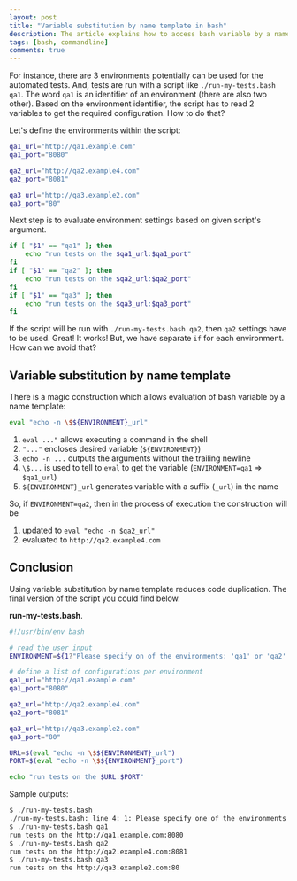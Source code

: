 ```yaml
---
layout: post
title: "Variable substitution by name template in bash"
description: The article explains how to access bash variable by a name pattern.
tags: [bash, commandline]
comments: true
---
```


For instance, there are 3 environments potentially can be used for the automated tests. And, tests are run with a
script like `./run-my-tests.bash qa1`. The word `qa1` is an identifier of an environment (there are also two other).
Based on the environment identifier, the script has to read 2 variables to get the required configuration.
How to do that?

Let's define the environments within the script:
```bash
qa1_url="http://qa1.example.com"
qa1_port="8080"

qa2_url="http://qa2.example4.com"
qa2_port="8081"

qa3_url="http://qa3.example2.com"
qa3_port="80"
```

Next step is to evaluate environment settings based on given script's argument.
```bash
if [ "$1" == "qa1" ]; then
    echo "run tests on the $qa1_url:$qa1_port"
fi
if [ "$1" == "qa2" ]; then
    echo "run tests on the $qa2_url:$qa2_port"
fi
if [ "$1" == "qa3" ]; then
    echo "run tests on the $qa3_url:$qa3_port"
fi
```
If the script will be run with `./run-my-tests.bash qa2`, then `qa2` settings have to be used.
Great! It works! But, we have separate `if` for each environment. How can we avoid that?

Variable substitution by name template
--------------------------------------
There is a magic construction which allows evaluation of bash variable by a name template:
```bash
eval "echo -n \$${ENVIRONMENT}_url"
```

1. `eval ..."` allows executing a command in the shell
2. `"..."` encloses desired variable (`${ENVIRONMENT}`)
3. `echo -n ...` outputs the arguments without the trailing newline
4. `\$...` is used to tell to `eval` to get the variable (`ENVIRONMENT=qa1` => `$qa1_url`)
5. `${ENVIRONMENT}_url` generates variable with a suffix (`_url`) in the name

So, if `ENVIRONMENT=qa2`, then in the process of execution the construction will be
1. updated to `eval "echo -n $qa2_url"`
2. evaluated to `http://qa2.example4.com`

Conclusion
----------
Using variable substitution by name template reduces code duplication. The final version of the script you could find
below.

**run-my-tests.bash**.
```bash
#!/usr/bin/env bash

# read the user input
ENVIRONMENT=${1?"Please specify on of the environments: 'qa1' or 'qa2' or 'qa3'"}

# define a list of configurations per environment
qa1_url="http://qa1.example.com"
qa1_port="8080"

qa2_url="http://qa2.example4.com"
qa2_port="8081"

qa3_url="http://qa3.example2.com"
qa3_port="80"

URL=$(eval "echo -n \$${ENVIRONMENT}_url")
PORT=$(eval "echo -n \$${ENVIRONMENT}_port")

echo "run tests on the $URL:$PORT"
```

Sample outputs:
```bash
$ ./run-my-tests.bash
./run-my-tests.bash: line 4: 1: Please specify one of the environments: 'qa1' or 'qa2' or 'qa3'
$ ./run-my-tests.bash qa1
run tests on the http://qa1.example.com:8080
$ ./run-my-tests.bash qa2
run tests on the http://qa2.example4.com:8081
$ ./run-my-tests.bash qa3
run tests on the http://qa3.example2.com:80
```